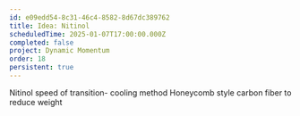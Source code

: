 ```yaml
---
id: e09edd54-8c31-46c4-8582-8d67dc389762
title: Idea: Nitinol
scheduledTime: 2025-01-07T17:00:00.000Z
completed: false
project: Dynamic Momentum
order: 18
persistent: true
---
```


Nitinol speed of transition- cooling method
Honeycomb style carbon fiber to reduce weight